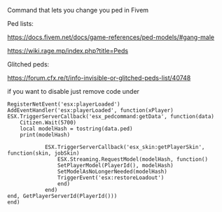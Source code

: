 Command that lets you change you ped in Fivem

Ped lists:

https://docs.fivem.net/docs/game-references/ped-models/#gang-male

https://wiki.rage.mp/index.php?title=Peds

Glitched peds:

https://forum.cfx.re/t/info-invisible-or-glitched-peds-list/40748


if you want to disable just remove code under 

	

	RegisterNetEvent('esx:playerLoaded')
	AddEventHandler('esx:playerLoaded', function(xPlayer)
	ESX.TriggerServerCallback('esx_pedcommand:getData', function(data)
        Citizen.Wait(5700)
        local modelHash = tostring(data.ped)
        print(modelHash)

                ESX.TriggerServerCallback('esx_skin:getPlayerSkin', function(skin, jobSkin)
                    ESX.Streaming.RequestModel(modelHash, function()
                    SetPlayerModel(PlayerId(), modelHash)
                    SetModelAsNoLongerNeeded(modelHash)
                    TriggerEvent('esx:restoreLoadout')
                    end)
                end)
    end, GetPlayerServerId(PlayerId()))
    end)



